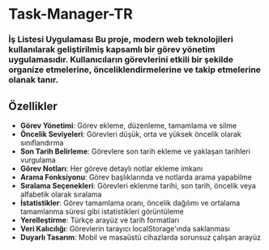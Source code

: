 # Task-Manager-TR
### İş Listesi Uygulaması  Bu proje, modern web teknolojileri kullanılarak geliştirilmiş kapsamlı bir görev yönetim uygulamasıdır. Kullanıcıların görevlerini etkili bir şekilde organize etmelerine, önceliklendirmelerine ve takip etmelerine olanak tanır.

## Özellikler

- **Görev Yönetimi**: Görev ekleme, düzenleme, tamamlama ve silme
- **Öncelik Seviyeleri**: Görevleri düşük, orta ve yüksek öncelik olarak sınıflandırma
- **Son Tarih Belirleme**: Görevlere son tarih ekleme ve yaklaşan tarihleri vurgulama
- **Görev Notları**: Her göreve detaylı notlar ekleme imkanı
- **Arama Fonksiyonu**: Görev başlıklarında ve notlarda arama yapabilme
- **Sıralama Seçenekleri**: Görevleri eklenme tarihi, son tarih, öncelik veya alfabetik olarak sıralama
- **İstatistikler**: Görev tamamlama oranı, öncelik dağılımı ve ortalama tamamlanma süresi gibi istatistikleri görüntüleme
- **Yerelleştirme**: Türkçe arayüz ve tarih formatları
- **Veri Kalıcılığı**: Görevlerin tarayıcı localStorage'ında saklanması
- **Duyarlı Tasarım**: Mobil ve masaüstü cihazlarda sorunsuz çalışan arayüz
